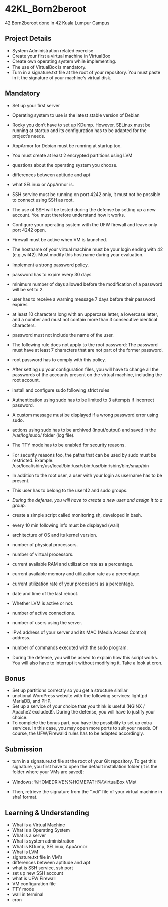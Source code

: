 # 42KL_Born2beroot

42 Born2beroot done in 42 Kuala Lumpur Campus

## Project Details

- System Administration related exercise
- Create your first a virtual machine in VirtualBox
- Create own operating system while implementing.
- The use of VirtualBox is mandatory.
- Turn in a signature.txt file at the root of your repository. You must paste in it the signature of your machine’s virtual disk.

## Mandatory

- Set up your first server
- Operating system to use is the latest stable version of Debian
- Rocky you don’t have to set up KDump. However, SELinux must be running at startup and its configuration has to be adapted for the project’s needs.
- AppArmor for Debian must be running at startup too.
- You must create at least 2 encrypted partitions using LVM
- questions about the operating system you choose.
- differences between aptitude and apt
- what SELinux or AppArmor is.
- SSH service must be running on port 4242 only, it must not be possible to connect using SSH as root.
- The use of SSH will be tested during the defense by setting up a new account. You must therefore understand how it works.
- Configure your operating system with the UFW firewall and leave only port 4242 open.
- Firewall must be active when VM is launched.
- The hostname of your virtual machine must be your login ending with 42 (e.g.,wil42). Must modify this hostname during your evaluation.

- Implement a strong password policy.
 - password has to expire every 30 days
 - minimum number of days allowed before the modification of a password will be set to 2.
 - user has to receive a warning message 7 days before their password expires
 - at least 10 characters long with an uppercase letter, a lowercase letter, and a number and must not contain more than 3 consecutive identical characters.
 - password must not include the name of the user.
 - The following rule does not apply to the root password: The password must have at least 7 characters that are not part of the former password.
 - root password has to comply with this policy.
 - After setting up your configuration files, you will have to change all the passwords of the accounts present on the virtual machine, including the root account.

- install and configure sudo following strict rules
 - Authentication using sudo has to be limited to 3 attempts if incorrect password.
 - A custom message must be displayed if a wrong password error using sudo.
 - actions using sudo has to be archived (input/output) and saved in the /var/log/sudo/ folder (log file).
 - The TTY mode has to be enabled for security reasons.
 - For security reasons too, the paths that can be used by sudo must be restricted.
 Example: /usr/local/sbin:/usr/local/bin:/usr/sbin:/usr/bin:/sbin:/bin:/snap/bin

- In addition to the root user, a user with your login as username has to be present.
- This user has to belong to the user42 and sudo groups.
- *During the defense, you will have to create a new user and assign it to a group.*
- create a simple script called monitoring.sh, developed in bash.
- every 10 min following info must be displayed (wall)
 - architecture of OS and its kernel version.
 - number of physical processors.
 - number of virtual processors.
 - current available RAM and utilization rate as a percentage.
 - current available memory and utilization rate as a percentage.
 - current utilization rate of your processors as a percentage.
 - date and time of the last reboot.
 - Whether LVM is active or not.
 - number of active connections.
 - number of users using the server.
 - IPv4 address of your server and its MAC (Media Access Control) address.
 - number of commands executed with the sudo program.

- During the defense, you will be asked to explain how this script works. You will also have to interrupt it without modifying it.
Take a look at cron.


## Bonus
- Set up partitions correctly so you get a structure similar
- unctional WordPress website with the following services: lighttpd MariaDB, and PHP.
- Set up a service of your choice that you think is useful (NGINX / Apache2 excluded!). During the defense, you will have to justify your choice.
- To complete the bonus part, you have the possibility to set up extra services. In this case, you may open more ports to suit your needs. Of course, the UFW/Firewalld rules has to be adapted accordingly.

## Submission
- turn in a signature.txt file at the root of your Git repository. To get this signature, you first have to open the default installation folder (it is the folder where your VMs are
saved):
 - Windows: %HOMEDRIVE%%HOMEPATH%\VirtualBox VMs\

- Then, retrieve the signature from the ".vdi" file of your virtual machine in sha1 format.

## Learning & Understanding

- What is a Virtual Machine
- What is a Operating System
- What is a server
- What is system administration
- What is KDump, SELinux, AppArmor
- What is LVM
- signature.txt file in VM's
- differences between aptitude and apt
- what is SSH service, ssh port
- set up new SSH account
- what is UFW Firewall
- VM configuration file
- TTY mode
- wall in terminal
- cron
